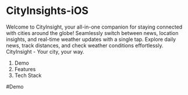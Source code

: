 # CityInsights-iOS
Welcome to CityInsight, your all-in-one companion for staying connected with cities around the globe! Seamlessly switch between news, location insights, and real-time weather updates with a single tap. Explore daily news, track distances, and check weather conditions effortlessly. CityInsight - Your city, your way.

1. Demo
2. Features
3. Tech Stack

#Demo
